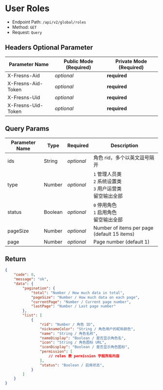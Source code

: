 # User Roles

- Endpoint Path: `/api/v2/global/roles`
- Method: `GET`
- Request: `Query`

## Headers Optional Parameter

| Parameter Name | Public Mode (Required) | Private Mode (Required) |
| --- | --- | --- |
| X-Fresns-Aid | *optional* | **required** |
| X-Fresns-Aid-Token | *optional* | **required** |
| X-Fresns-Uid | *optional* | **required** |
| X-Fresns-Uid-Token | *optional* | **required** |

## Query Params

| Parameter Name | Type | Required | Description |
| --- | --- | --- | --- |
| ids | String | *optional* | 角色 rid，多个以英文逗号隔开 |
| type | Number | *optional* | `1` 管理人员类<br>`2` 系统设置类<br>`3` 用户运营类<br>留空输出全部 |
| status | Boolean | *optional* | `0` 停用角色<br>`1` 启用角色<br>留空输出全部 |
| pageSize | Number | *optional* | Number of items per page (default 15 items) |
| page | Number | *optional* | Page number (default 1) |

## Return

```json
{
    "code": 0,
    "message": "ok",
    "data": {
        "pagination": {
            "total": "Number / How much data in total",
            "pageSize": "Number / How much data on each page",
            "currentPage": "Number / Current page number",
            "lastPage": "Number / Last page number"
        },
        "list": [
            {
                "rid": "Number / 角色 ID",
                "nicknameColor": "String / 角色用户的昵称颜色",
                "name": "String / 角色名称",
                "nameDisplay": "Boolean / 是否显示角色名",
                "icon": "String / 角色图标 URL",
                "iconDisplay": "Boolean / 是否显示角色图标",
                "permission": [
                    // roles 表 permission 字段所有内容
                ],
                "status": "Boolean / 启用状态",
            }
        ]
    }
}
```
